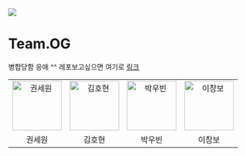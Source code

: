 <img src="https://media.discordapp.net/attachments/1036162758875549761/1077511863144820836/Group_32.png?width=1494&height=935"/>

# Team.OG

병합당함 응애 ^^ 
레포보고싶으면 여기로
<a href="https://github.com/Team-INSERT" target="_blank" >링크</a>

<table>
    <tr>
        <td align="center">
            <a href="https://github.com/5ewon">
                <img alt="권세원" src="https://avatars.githubusercontent.com/5ewon" width="100" />
            </a>
        </td>
        <td align="center">
            <a href="https://github.com/qlido">
                <img alt="김호현" src="https://avatars.githubusercontent.com/qlido" width="100" />
            </a>
        </td>
        <td align="center">
            <a href="https://github.com/ubinquitous">
                <img alt="박우빈" src="https://avatars.githubusercontent.com/ubinquitous" width="100" />
            </a>
        </td>
        <td align="center">
            <a href="https://github.com/jacobhboy">
                <img alt="이창보" src="https://avatars.githubusercontent.com/jacobhboy" width="100" />
            </a>
        </td>
    </tr>
    <tr>
        <td align="center">권세원</td>
        <td align="center">김호현</td>
        <td align="center">박우빈</td>
        <td align="center">이창보</td>
    </tr>
</table>
